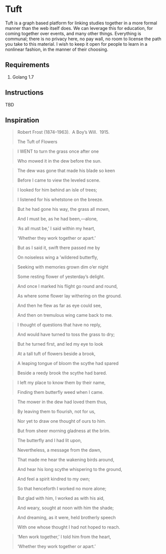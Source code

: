 # Tuft

Tuft is a graph based platform for linking studies together in a more formal manner than the web itself does. We can leverage this for education, for coming together over events, and many other things. Everything is communal; there is no privacy here, no pay wall, no room to license the path you take to this material. I wish to keep it open for people to learn in a nonlinear fashion, in the manner of their choosing.

## Requirements

1. Golang 1.7

## Instructions

TBD

## Inspiration

> Robert Frost (1874–1963).  A Boy’s Will.  1915. 
>
> The Tuft of Flowers

> I WENT to turn the grass once after one
>
> Who mowed it in the dew before the sun.

> The dew was gone that made his blade so keen
>
> Before I came to view the leveled scene.

> I looked for him behind an isle of trees;
>
> I listened for his whetstone on the breeze.

> But he had gone his way, the grass all mown,
>
> And I must be, as he had been,—alone,

> ‘As all must be,’ I said within my heart,
>
> ‘Whether they work together or apart.’

> But as I said it, swift there passed me by
>
> On noiseless wing a ’wildered butterfly,

> Seeking with memories grown dim o’er night
>
> Some resting flower of yesterday’s delight.

> And once I marked his flight go round and round,
>
> As where some flower lay withering on the ground.

> And then he flew as far as eye could see,
>
> And then on tremulous wing came back to me.

> I thought of questions that have no reply,
>
> And would have turned to toss the grass to dry;

> But he turned first, and led my eye to look
>
> At a tall tuft of flowers beside a brook,

> A leaping tongue of bloom the scythe had spared
>
> Beside a reedy brook the scythe had bared.

> I left my place to know them by their name,
>
> Finding them butterfly weed when I came.

> The mower in the dew had loved them thus,
>
> By leaving them to flourish, not for us,

> Nor yet to draw one thought of ours to him.
>
> But from sheer morning gladness at the brim.

> The butterfly and I had lit upon,
>
> Nevertheless, a message from the dawn,
 
> That made me hear the wakening birds around,
>
> And hear his long scythe whispering to the ground,

> And feel a spirit kindred to my own;
>
> So that henceforth I worked no more alone;
 
> But glad with him, I worked as with his aid,
>
> And weary, sought at noon with him the shade;

> And dreaming, as it were, held brotherly speech
>
> With one whose thought I had not hoped to reach.

> ‘Men work together,’ I told him from the heart,
>
> ‘Whether they work together or apart.’
